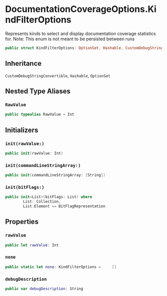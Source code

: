 # DocumentationCoverageOptions.KindFilterOptions

Represents kinds to select and display documentation coverage statistics for.
Note:​ This enum is not meant to be persisted between runs

``` swift
public struct KindFilterOptions: OptionSet, Hashable, CustomDebugStringConvertible 
```

## Inheritance

`CustomDebugStringConvertible`, `Hashable`, `OptionSet`

## Nested Type Aliases

### `RawValue`

``` swift
public typealias RawValue = Int
```

## Initializers

### `init(rawValue:)`

``` swift
public init(rawValue: Int) 
```

### `init(commandLineStringArray:)`

``` swift
public init(commandLineStringArray: [String]) 
```

### `init(bitFlags:)`

``` swift
public init<List>(bitFlags: List) where
        List: Collection,
        List.Element == BitFlagRepresentation 
```

## Properties

### `rawValue`

``` swift
public let rawValue: Int
```

### `none`

``` swift
public static let none: KindFilterOptions =     []
```

### `debugDescription`

``` swift
public var debugDescription: String 
```
